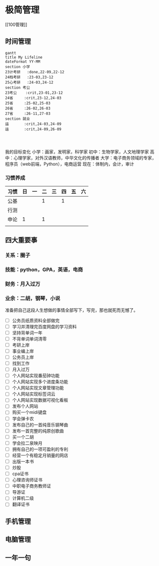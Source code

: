 # 极简管理
[[100管理]]

## 时间管理

```mermaid
gantt
title My Lifeline
dateFormat YY-MM
section 小学
23计考研	:done,22-09,22-12	
24档考研	:23-03,23-12
25心考研	:24-03,24-12
section 考公
23考公	:crit,23-01,23-12
24省		:crit,23-12,24-03
25省		:25-02,25-03
26省		:26-02,26-03
27省		:26-11,27-03
section 就业
运		:crit,24-03,24-09
运		:crit,24-09,26-09




```

我的目标变化
小学：画家，发明家，科学家
初中：生物学家，人文地理学家
高中：心理学家，对外汉语教师，中华文化的传播者
大学：电子商务领域的专家，程序员（web前端，Python），电商运营
现在：体制内，会计，审计




### 习惯养成

| 习惯  | 日   | 一   | 二   | 三   | 四   | 五   | 六   |
| --- | --- | --- | --- | --- | --- | --- | --- |
| 公基  |     |     | 1   |     | 1   |     |     |
| 行测  |     |     |     |     |     |     |     |
| 申论  | 1   |     | 1   |     |     |     |     |
|     |     |     |     |     |     |     |     |

## 四大重要事

### 关系：圈子

### 技能：python，GPA，英语，电商

### 财务：月入过万

### 业余：二胡，钢琴，小说

准备把自己这段人生想做的事情全部写下，写完，那也就死而无憾了。
- [ ] 公务员纸质资料全部做完
- [ ] 学习并清理完百度网盘的学习资料
- [ ] 坚持背单词一年
- [ ] 不背单词单词清零
- [ ] 考研上岸
- [ ] 事业编上岸
- [ ] 公务员上岸
- [ ] 找到工作
- [ ] 月入过万
- [ ] 个人网站实现番茄钟功能
- [ ] 个人网站实现多个进度条功能
- [ ] 个人网站实现文章管理功能
- [ ] 个人网站实现标签词云
- [ ] 个人网站实现数据可视化看板
- [ ] 发布个人网站
- [ ] 购买一个midi键盘
- [ ] 学会弹卡农
- [ ] 发布自己的一首纯音乐钢琴曲
- [ ] 发布一首完整的纯原创歌曲
- [ ] 买一个二胡
- [ ] 学会拉二泉映月
- [ ] 拥有自己的一项可盈利的专利
- [ ] 经营一个有稳定月销量的网店
- [ ] 出版一本书
- [ ] 炒股
- [ ] cpa证书
- [ ] 心理咨询师证书
- [ ] 中职电子商务教师证
- [ ] 导游证
- [ ] 计算机二级
- [ ] 翻译证书
## 手机管理

## 电脑管理

## 一年一句


